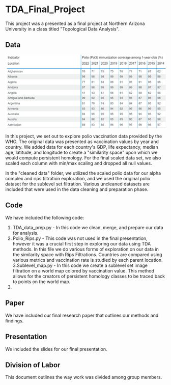 # TDA_Final_Project
This project was a presented as a final project at Northern Arizona University in a class titled "Topological Data Analysis".

## **Data**

<img src="Figures and Images/Polio_table_ex.png?raw=true"/> 

In this project, we set out to explore polio vaccination data provided by the WHO. 
The original data was presented as vaccination values by year and country. We added data
for each country's GDP, life expectancy, median age, latitude, and longitude to create 
a "similarity space" upon which we would compute persistent homology. For the final 
scaled data set, we also scaled each column with min/max scaling and dropped all null values. 

In the "cleaned data" folder, we utilized the scaled polio data for our alpha complex and rips filtration exploration, and we used the original polio dataset for the sublevel set filtration.
Various uncleaned datasets are included that were used in the data cleaning and preparation phase.
## **Code**
We have included the following code:

1. TDA_data_prep.py - In this code we clean, merge, and prepare our data for analysis.
2. Polio_Rips.py - This code was not used in the final presentation, however it was a crucial first step in exploring our data using TDA methods. In this file we do various forms of exploration on our data in the similarity space with Rips Filtrations. Countries are compared
using various metrics and vaccination rate is studied by each parent location.
3.Sublevel_map.py - In this code we create a sublevel set image filtration on a world map colored by vaccination value. This method allows for the creators of persistent homology classes to be traced back to points on the world map.
4. 
## **Paper**
We have included our final research paper that outlines our methods and findings.

## **Presentation**
We included the slides for our final presentation.

## **Division of Labor**
This document outlines the way work was divided among group members.
